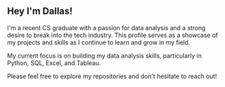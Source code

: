 ## Hey I'm Dallas! 

I'm a recent CS graduate with a passion for data analysis and a strong desire to break into the tech industry. This profile serves as a showcase of my projects and skills as I continue to learn and grow in my field.

My current focus is on building my data analysis skills, particularly in Python, SQL, Excel, and Tableau. 

Please feel free to explore my repositories and don't hesitate to reach out! 

<!--
**Dfria/Dfria** is a ✨ _special_ ✨ repository because its `README.md` (this file) appears on your GitHub profile.


-->
